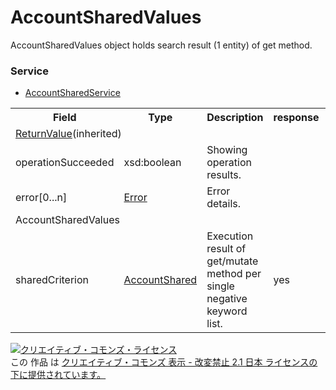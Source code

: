 # AccountSharedValues
AccountSharedValues object holds search result (1 entity) of get method.

### Service
+ [AccountSharedService](../services/AccountSharedService.md)

<table>
 <tr>
  <th>Field</th>
  <th>Type</th>
  <th>Description</th>
  <th>response</th>
  <th>get</th>
  <th>add</th>
  <th>set</th>
  <th>remove</th>
 </tr>
 <tr>
  <td colspan="8"><a href="./ReturnValue.md">ReturnValue</a>(inherited)</td>
 </tr>
 <tr>
  <td>operationSucceeded</td>
  <td>xsd:boolean</td>
  <td>Showing operation results.</td>
  <td colspan="5"></td>
 </tr>
 <tr>
  <td>error[0...n]</td>
  <td><a href="./Error.md">Error</a></td>
  <td>Error details.</td>
  <td colspan="7"></td>
 </tr>
 <tr>
  <td colspan="8">AccountSharedValues</td>
 </tr>
 <tr>
  <td>sharedCriterion</td>
  <td><a href="./AccountShared.md">AccountShared</a></td>
  <td>Execution result of get/mutate method per single negative keyword list.</td>
  <td>yes</td>
  <td>-</td>
  <td>-</td>
  <td>-</td>
  <td>-</td>
 </tr>
</table>
<a rel="license" href="http://creativecommons.org/licenses/by-nd/2.1/jp/"><img alt="クリエイティブ・コモンズ・ライセンス" style="border-width:0" src="https://i.creativecommons.org/l/by-nd/2.1/jp/88x31.png" /></a><br />この 作品 は <a rel="license" href="http://creativecommons.org/licenses/by-nd/2.1/jp/">クリエイティブ・コモンズ 表示 - 改変禁止 2.1 日本 ライセンスの下に提供されています。</a>
